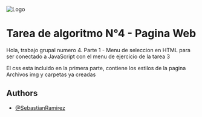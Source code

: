 
![Logo](https://www.unemi.edu.ec/wp-content/uploads/2021/09/LOGO-WEB-AZUL.png)


# Tarea de algoritmo N°4 - Pagina Web

Hola, trabajo grupal numero 4.
Parte 1 - Menu de seleccion en HTML para ser conectado a JavaScript con el menu de ejercicio de la tarea 3

El css esta incluido en la primera parte, contiene los estilos de la pagina
Archivos img y carpetas ya creadas


## Authors

- [@SebastianRamirez](https://github.com/Sebastian-Rb)
